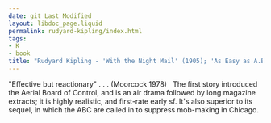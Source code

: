 ```yaml
---
date: git Last Modified
layout: libdoc_page.liquid
permalink: rudyard-kipling/index.html
tags:
- K
- book
title: "Rudyard Kipling - 'With the Night Mail' (1905); 'As Easy as A.B.C.' (1912)"
---
```


"Effective but reactionary" . . . (Moorcock 1978)
 
The first story introduced the Aerial Board  of Control, and is an air drama followed by long magazine extracts; it is highly  realistic, and first-rate early sf. It's also superior to its sequel, in which  the ABC are called in to suppress mob-making in Chicago.